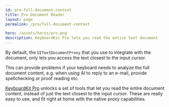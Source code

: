 ```yaml
---
id: pro-full-document-context
title: Pro Document Reader
layout: page
permalink: /pro/full-document-context

hero: /assets/heros/pro.png
description: KeyboardKit Pro lets you read the entire text document
---
```


By default, the `UITextDocumentProxy` that you use to integrate with the document, only lets you access the text closest to the input cursor.

This can provide problems if your keyboard needs to analyze the full document content, e.g. when using AI to reply to an e-mail, provide spellchecking or proof reading etc.

[KeyboardKit Pro](/pro) unlocks a set of tools that let you read the entire document content, instead of just the text closest to the input cursor. These are really easy to use, and fit right at home with the native proxy capabilities.